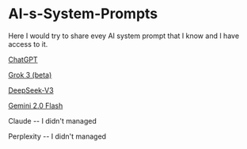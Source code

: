 # AI-s-System-Prompts

Here I would try to share evey AI system prompt that I know and I have access to it.

[ChatGPT](https://github.com/FlameF0X/AI-s-System-Prompts/blob/main/ChatGPT.md)

[Grok 3 (beta)](https://github.com/FlameF0X/AI-s-System-Prompts/blob/main/Grok%203%20(beta).md)

[DeepSeek-V3](https://github.com/FlameF0X/AI-s-System-Prompts/blob/main/DeepSeek-V3)

[Gemini 2.0 Flash](https://github.com/FlameF0X/AI-s-System-Prompts/blob/main/Gemini%202.0%20Flash.md)

Claude -- I didn't managed

Perplexity -- I didn't managed
